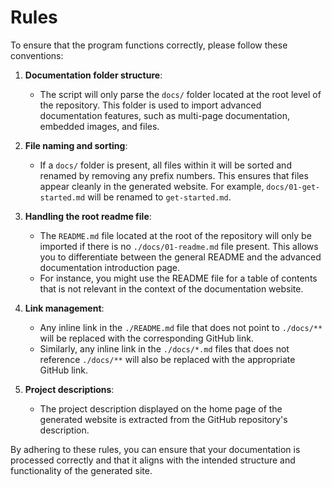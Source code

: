 # Rules

To ensure that the program functions correctly, please follow these conventions:

1. __Documentation folder structure__:
    - The script will only parse the `docs/` folder located at the root level of the repository. This folder is used to import advanced documentation features, such as multi-page documentation, embedded images, and files.

2. __File naming and sorting__:
    - If a `docs/` folder is present, all files within it will be sorted and renamed by removing any prefix numbers. This ensures that files appear cleanly in the generated website. For example, `docs/01-get-started.md` will be renamed to `get-started.md`.

3. __Handling the root readme file__:
    - The `README.md` file located at the root of the repository will only be imported if there is no `./docs/01-readme.md` file present. This allows you to differentiate between the general README and the advanced documentation introduction page.
    - For instance, you might use the README file for a table of contents that is not relevant in the context of the documentation website.

4. __Link management__:
    - Any inline link in the `./README.md` file that does not point to `./docs/**` will be replaced with the corresponding GitHub link.
    - Similarly, any inline link in the `./docs/*.md` files that does not reference `./docs/**` will also be replaced with the appropriate GitHub link.

5. __Project descriptions__:
    - The project description displayed on the home page of the generated website is extracted from the GitHub repository's description.

By adhering to these rules, you can ensure that your documentation is processed correctly and that it aligns with the intended structure and functionality of the generated site.

